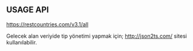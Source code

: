 ## USAGE API
https://restcountries.com/v3.1/all

Gelecek alan veriyide tip yönetimi yapmak için;
http://json2ts.com/ sitesi kullanılabilir.